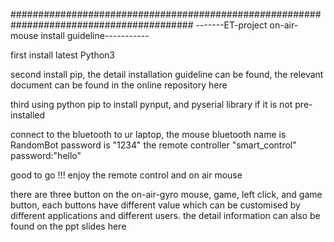 #########################################################################################
-------ET-project on-air-mouse install guideline-----------

first install latest Python3 

second install pip, the detail installation guideline can be found, the
relevant document can be found in the online repository here

third using python pip to install pynput, and pyserial library if it is 
not pre-installed

connect to the bluetooth to ur laptop, the mouse bluetooth name is RandomBot password is "1234"
the remote controller "smart_control" password:"hello"

good to go !!! enjoy the remote control and on air mouse 

there are three button on the on-air-gyro mouse, game, left click, and game button, each buttons have different value which 
can be customised by different applications and different users. the detail information can also be found on the ppt slides here

